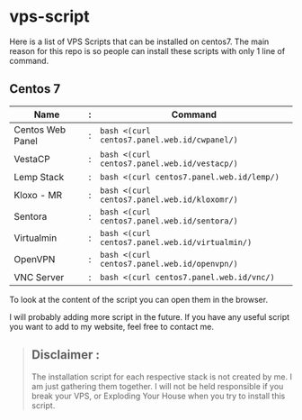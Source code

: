 # vps-script

Here is a list of VPS Scripts that can be installed on centos7. The main reason for this repo is so people can install these scripts with only 1 line of command.

## Centos 7

| Name             | :   | Command                                         |
| ---------------- | --- | ----------------------------------------------- |
| Centos Web Panel | :   | `bash <(curl centos7.panel.web.id/cwpanel/)`    |
| VestaCP          | :   | `bash <(curl centos7.panel.web.id/vestacp/)`    |
| Lemp Stack       | :   | `bash <(curl centos7.panel.web.id/lemp/)`       |
| Kloxo - MR       | :   | `bash <(curl centos7.panel.web.id/kloxomr/)`    |
| Sentora          | :   | `bash <(curl centos7.panel.web.id/sentora/)`    |
| Virtualmin       | :   | `bash <(curl centos7.panel.web.id/virtualmin/)` |
| OpenVPN          | :   | `bash <(curl centos7.panel.web.id/openvpn/)`    |
| VNC Server       | :   | `bash <(curl centos7.panel.web.id/vnc/)`        |

To look at the content of the script you can open them in the browser.

I will probably adding more script in the future. If you have any useful script you want to add to my website, feel free to contact me.

> ## Disclaimer :
>
> The installation script for each respective stack is not created by me. I am just gathering them together. I will not be held responsible if you break your VPS, or Exploding Your House when you try to install this script.
